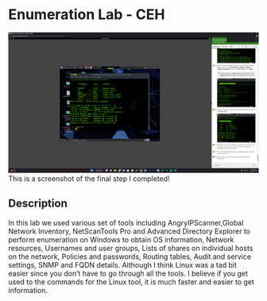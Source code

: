 <h1>Enumeration Lab - CEH</h1>


![Image Alt](https://github.com/DannyRRios/CEH-Lab-3/blob/34ec7291d6f93c854fa86bfc558c3dd74acd4433/Lab3-1.png)
This is a screenshot of the final step I completed! 

<h2>Description</h2>
In this lab we used various set of tools including AngryIPScanner,Global Network Inventory, NetScanTools Pro and Advanced Directory Explorer to perform enumeration on Windows to obtain OS information, Network resources, Usernames and user groups, Lists of shares on individual hosts on the network, Policies and passwords, Routing tables, Audit and service settings, SNMP and FQDN details. Although I think Linux was a tad bit easier since you don’t have to go through all the tools. I believe if you get used to the commands for the Linux tool, it is much faster and easier to get information.
<br />


